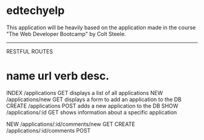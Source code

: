 # edtechyelp

This application will be heavily based on the application made in the course "The Web Developer Bootcamp" by Colt Steele. 



*******************

RESTFUL ROUTES

name        url                             verb    desc.
================================================================================
INDEX       /applications                   GET     displays a list of all applications
NEW         /applications/new               GET     displays a form to add an application to the DB
CREATE      /applications                   POST    adds a new application to the DB
SHOW        /applications/:id               GET     shows information about a specific application

NEW         /applications/:id/comments/new  GET
CREATE      /applications/:id/comments      POST
